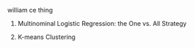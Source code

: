 william ce thing

1. Multinominal Logistic Regression: the One vs. All Strategy


2. K-means Clustering